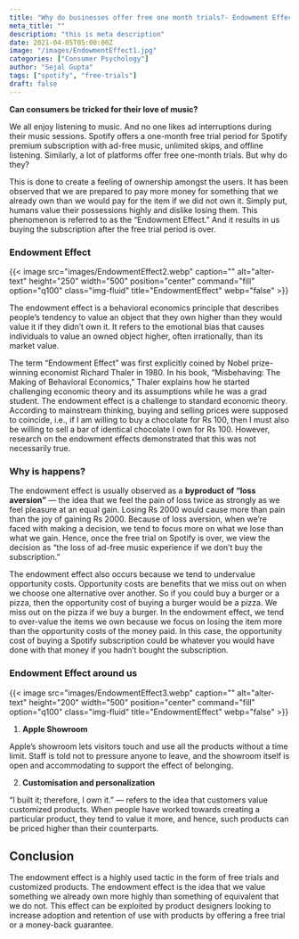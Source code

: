 ```yaml
---
title: "Why do businesses offer free one month trials?- Endowment Effect"
meta_title: ""
description: "this is meta description"
date: 2021-04-05T05:00:00Z
image: "/images/EndowmentEffect1.jpg"
categories: ["Consumer Psychology"]
author: "Sejal Gupta"
tags: ["spotify", "free-trials"]
draft: false
---
```


**Can consumers be tricked for their love of music?**

We all enjoy listening to music. And no one likes ad interruptions during their music sessions. Spotify offers a one-month free trial period for Spotify premium subscription with ad-free music, unlimited skips, and offline listening. Similarly, a lot of platforms offer free one-month trials. But why do they?

This is done to create a feeling of ownership amongst the users. It has been observed that we are prepared to pay more money for something that we already own than we would pay for the item if we did not own it. Simply put, humans value their possessions highly and dislike losing them. This phenomenon is referred to as the “Endowment Effect.” And it results in us buying the subscription after the free trial period is over.

### Endowment Effect

{{< image src="images/EndowmentEffect2.webp" caption="" alt="alter-text" height="250" width="500" position="center" command="fill" option="q100" class="img-fluid" title="EndowmentEffect"  webp="false" >}}

The endowment effect is a behavioral economics principle that describes people’s tendency to value an object that they own higher than they would value it if they didn’t own it. It refers to the emotional bias that causes individuals to value an owned object higher, often irrationally, than its market value.

The term “Endowment Effect” was first explicitly coined by Nobel prize-winning economist Richard Thaler in 1980. In his book, “Misbehaving: The Making of Behavioral Economics,” Thaler explains how he started challenging economic theory and its assumptions while he was a grad student. The endowment effect is a challenge to standard economic theory. According to mainstream thinking, buying and selling prices were supposed to coincide, i.e., if I am willing to buy a chocolate for Rs 100, then I must also be willing to sell a bar of identical chocolate I own for Rs 100. However, research on the endowment effects demonstrated that this was not necessarily true.

### Why is happens?

The endowment effect is usually observed as a **byproduct of “loss aversion”** — the idea that we feel the pain of loss twice as strongly as we feel pleasure at an equal gain. Losing Rs 2000 would cause more than pain than the joy of gaining Rs 2000. Because of loss aversion, when we’re faced with making a decision, we tend to focus more on what we lose than what we gain. Hence, once the free trial on Spotify is over, we view the decision as “the loss of ad-free music experience if we don’t buy the subscription.”

The endowment effect also occurs because we tend to undervalue opportunity costs. Opportunity costs are benefits that we miss out on when we choose one alternative over another. So if you could buy a burger or a pizza, then the opportunity cost of buying a burger would be a pizza. We miss out on the pizza if we buy a burger. In the endowment effect, we tend to over-value the items we own because we focus on losing the item more than the opportunity costs of the money paid. In this case, the opportunity cost of buying a Spotify subscription could be whatever you would have done with that money if you hadn’t bought the subscription.

### Endowment Effect around us 


{{< image src="images/EndowmentEffect3.webp" caption="" alt="alter-text" height="200" width="500" position="center" command="fill" option="q100" class="img-fluid" title="EndowmentEffect"  webp="false" >}}

1. **Apple Showroom** 

Apple’s showroom lets visitors touch and use all the products without a time limit. Staff is told not to pressure anyone to leave, and the showroom itself is open and accommodating to support the effect of belonging.

2. **Customisation and personalization**

“I built it; therefore, I own it.” — refers to the idea that customers value customized products. When people have worked towards creating a particular product, they tend to value it more, and hence, such products can be priced higher than their counterparts.

## Conclusion

The endowment effect is a highly used tactic in the form of free trials and customized products. The endowment effect is the idea that we value something we already own more highly than something of equivalent that we do not. This effect can be exploited by product designers looking to increase adoption and retention of use with products by offering a free trial or a money-back guarantee.